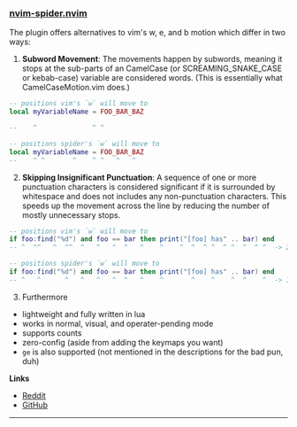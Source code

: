 <h3 id="nvim-spider">
  <a href="#nvim-spider.nvim">
    <span class="icon-text">
      <span class="icon">
        <i class="fa-solid fa-book"></i>
      </span>
    </span>
    <span>nvim-spider.nvim</span>
  </a>
</h3>

The plugin offers alternatives to vim's w, e, and b motion which differ in two ways: 
1. __Subword Movement__: The movements happen by subwords, meaning it stops at the sub-parts of an CamelCase (or SCREAMING_SNAKE_CASE or kebab-case) variable are considered words. (This is essentially what CamelCaseMotion.vim does.)

```lua
-- positions vim's `w` will move to
local myVariableName = FOO_BAR_BAZ

--    ^              ^ ^

-- positions spider's `w` will move to
local myVariableName = FOO_BAR_BAZ
--    ^ ^       ^    ^ ^   ^   ^
```

2. __Skipping Insignificant Punctuation__: A sequence of one or more punctuation characters is considered significant if it is surrounded by whitespace and does not includes any non-punctuation characters. This speeds up the movement across the line by reducing the number of mostly unnecessary stops.

```lua
-- positions vim's `w` will move to
if foo:find("%d") and foo == bar then print("[foo] has" .. bar) end
-- ^  ^^   ^  ^^  ^   ^   ^  ^   ^    ^    ^  ^  ^ ^  ^ ^  ^  ^ ^  -> 21

-- positions spider's `w` will move to
if foo:find("%d") and foo == bar then print("[foo] has" .. bar) end
-- ^   ^      ^   ^   ^   ^  ^   ^    ^       ^    ^    ^  ^    ^  -> 14
```

3. Furthermore
- lightweight and fully written in lua
- works in normal, visual, and operater-pending mode
- supports counts
- zero-config (aside from adding the keymaps you want)
- `ge` is also supported (not mentioned in the descriptions for the bad pun, duh)

__Links__
- [Reddit](https://www.reddit.com/r/neovim/comments/121u05r/introducing_nvimspider_use_the_w_e_b_motions_like/)
- [GitHub](https://github.com/chrisgrieser/nvim-spider)

---
